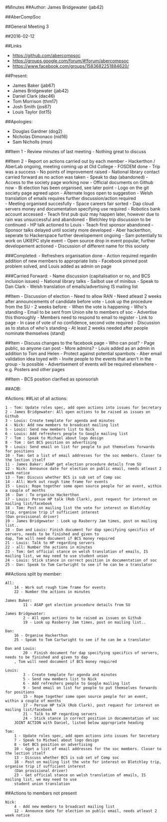 #Minutes
##Author:
James Bridgewater (jab42)

##AberCompSoc

##General Meeting 3

##2016-02-12

##Links
- https://github.com/abercompsoc
- https://groups.google.com/forum/#!forum/abercompsoc
- https://www.facebook.com/groups/1583682251884620/

##Present:
- James Baker (jab67)
- James Bridgewater (jab42)
- Daniel Clark (dac46)
- Tom Morrison (thm17)
- Josh Smith (jos67)
- Louis Taylor (lot15)

##Apologies:
- Douglas Gardner (dog2)
- Nicholas Dimonaco (nid16)
- Sam Nicholls (msn)

##Item 1 - Review minutes of last meeting
	- Nothing great to discuss

##Item 2 - Report on actions carried out by each member
	- Hackerthon / AberLab ongoing, meeting coming up at Old College
	- FOSDEM done
		- Trip was a success
		- No points of improvement raised
	- National library contact carried forward as no action was taken
	- Speak to dap (abandoned)
	- Access to the society page working now
	- Official documents on Github now
	- Bi election has been organised, see later point
	- Logo on the git society page agreed upon
		- Alternate logos open to suggestion
	- Welsh translation of emails requires further discussion/action required 	
	- Meeting organised succesfully
	- Space careers fair sorted
	- Dap cloud servers money and documentation specifying use required
	- Robotics bank account accessed
	- Teach first pub quiz may happen later, however due to rain was unsuccessful and abandoned
	- Bletchley trip discussion to be continued
	- HP talk actioned to Louis
	- Teach first sponsor abandoned
	- Sponsor talks delayed until society more developed
	- Aber hackerthon, seperate to Hackerspace further developement ongoing
	- Sam potentially to work on UKIEPC style event
	- Open source drop in event popular, further developement actioned
	- Discussion of different name for this society

###Completed:
	- Refreshers organisation done
		- Action required regardin addition of new members to appropriate lists
	- Facebook pinned post problem solved, and Louis added as admin on page

###Carried Forward:
	- Name discussion (capitalisation or no, and BCS inclusion issues)
	- National library talks
	- Sailbot use of minibus
	- Speak to Dan Clark
	- Welsh translation of emails/advertising IS mailing list

##Item - Discussion of election
	- Need to allow RAN
	- Need atleast 2 weeks after announcements of candidate before vote
	- Look up the procedure from the SU
		- 2 weeks before:
			- When the vote is happening
			- Who's standing
	- Email to be sent from Union site to members of soc
		- Advertise this thoroughly
		- Members need to respond to email to register
		- Link to page
	- In case of vote of no confidence, second vote required
	- Discussion as to status of who's standing 
	- At least 2 weeks needed after people nominate themselves (stand)

##Item - Discuss changes to the facebook page
	- Who can post?
		- Page public, so anyone can post
	- More admins?
		- Louis added as an admin in addition to Tom and Helen
	- Protect against potential spambots
		- Aber email validation idea toyed with 
	- Invite people to the events that aren't in the group
		- Is possible
		- Advertisement of events will be required elsewhere
			- e.g. Posters and other pages

##Item - BCS position clarified as sponsorish

##AOB:

#Actions:
##List of all actions:

	1 - Tom: Update roles spec, add open actions into issues for Secretary 
	2 - James Bridgewater: All open actions to be raised as issues on Github 
	3 - Louis: Create template for agenda and minutes
	4 - Nick: Add new members to broadcast mailing list
	5 - Louis: Send new members list to Nick
	6 - Louis: Add refreshers people to Google mailing list
	7 - Tom : Speak to Michael about logo design
	8 - Tom : Get BCS position on advertising 
	9 - Louis: Send email on list for people to put themselves forwards for positions
	10 - Tom: Get a list of email addresses for the soc members. Closer to the lection itself
	11 - James Baker: ASAP get election procedure details from SU
	12 - Nick: Announce date for election on public email, needs atleast 2 week notice
	13 - Tom: Discuss whether BCS is sub set of Comp soc
	14 - All: Work out rough time frame for events
	15 - Louis: Rope together some open source people for an event, within a couple of months
	16 - Dan : To organise Hackerthon
	17 - Louis: Persue HP talk (Rob Clark), post request for interest on mailing list/facebook
	18 - Tom: Post on mailing list the vote for interest on Bletchley trip, organise trip if sufficient interest
	(Dan provisional driver)
	19 - James Bridgewater : Look up Rasberry Jam times, post on mailing list..
	20 - Dan and Louis: Finish document for dap specifying specifics of servers, needs to be finished and given to 
	dap, Tom will need document if BCS money required
	21 - Louis: Talk to HP regarding servers 
	22 - all: Number the actions in minutes
	23 - Tom: Get official stance on welsh translation of emails, IS mailing list, we may need to use student union
	24 - Louis: Stick stance in correct position in documentation of soc
	25 - Dan: Speak to Tom Cartwright to see if he can be a translator

##Actions split by member:

	All:
		14 - Work out rough time frame for events
		22 - Number the actions in minutes
	
	James Baker: 
	        11 - ASAP get election procedure details from SU

	James Bridgewater:
	        2 - All open actions to be raised as issues on Github
	        19 - Look up Rasberry Jam times, post on mailing list..
	
	Dan:
		16 - Organise Hackerthon
		25 - Speak to Tom Cartwright to see if he can be a translator

	Dan and Louis:
	        20 - Finish document for dap specifying specifics of servers, needs to be finished and given to dap
		, Tom will need document if BCS money required
	
	Louis:  
	        3 - Create template for agenda and minutes
	        5 - Send new members list to Nick
	        6 - Add refreshers people to Google mailing list
	        9 - Send email on list for people to put themselves forwards for positions
	        15 - Rope together some open source people for an event, within a couple of months
	        17 - Persue HP talk (Rob Clark), post request for interest on mailing list/facebook
	        21 - Talk to HP regarding servers
	        24 - Stick stance in correct position in documentation of soc
	    JOINT ACTION with Daniel, listed below appropriate heading

	Tom:
		1 - Update roles spec, add open actions into issues for Secretary 
		7 - Speak to Michael about logo design
		8 - Get BCS position on advertising
		10 - Gget a list of email addresses for the soc members. Closer to the lection itself
		13 - Discuss whether BCS is sub set of Comp soc
		18 - Post on mailing list the vote for interest on Bletchley trip, organise trip if sufficient interest 
		(Dan provisional driver)
		23 - Get official stance on welsh translation of emails, IS mailing list, we may need to use 
		student union translation

##Actions to members not present

	Nick:
		4 - Add new members to broadcast mailing list
		12 - Announce date for election on public email, needs atleast 2 week notice
